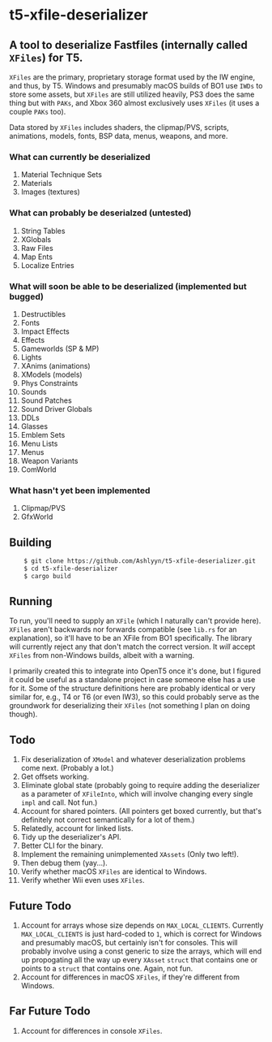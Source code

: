 # t5-xfile-deserializer
## A tool to deserialize Fastfiles (internally called `XFiles`) for T5.

`XFiles` are the primary, proprietary storage format used by the IW engine, and thus, by T5. Windows and presumably macOS builds of BO1 use `IWDs` to store some assets, but `XFiles` are still utilized heavily, PS3 does the same thing but with `PAKs`, and Xbox 360 almost exclusively uses `XFiles` (it uses a couple `PAKs` too).

Data stored by `XFiles` includes shaders, the clipmap/PVS, scripts, animations, models, fonts, BSP data, menus, weapons, and more.

### What can currently be deserialized
1. Material Technique Sets
2. Materials
3. Images (textures)

### What can probably be deserialzed (untested)
1. String Tables
2. XGlobals
3. Raw Files
4. Map Ents
5. Localize Entries

### What will soon be able to be deserialized (implemented but bugged)
1. Destructibles
2. Fonts
3. Impact Effects
4. Effects
5. Gameworlds (SP & MP)
6. Lights
7. XAnims (animations)
8. XModels (models)
9. Phys Constraints
10. Sounds
11. Sound Patches
12. Sound Driver Globals
13. DDLs
14. Glasses
15. Emblem Sets
16. Menu Lists
17. Menus
18. Weapon Variants
19. ComWorld

### What hasn't yet been implemented
1. Clipmap/PVS
2. GfxWorld

## Building
```bash
    $ git clone https://github.com/Ashlyyn/t5-xfile-deserializer.git
    $ cd t5-xfile-deserializer
    $ cargo build
```

## Running
To run, you'll need to supply an `XFile` (which I naturally can't provide here). `XFiles` aren't backwards nor forwards compatible (see `lib.rs` for an explanation), so it'll have to be an XFile from BO1 specifically. The library will currently reject any that don't match the correct version. It *will* accept `XFiles` from non-Windows builds, albeit with a warning. 

I primarily created this to integrate into OpenT5 once it's done, but I figured it could be useful as a standalone project in case someone else has a use for it. Some of the structure definitions here are probably identical or very similar for, e.g., T4 or T6 (or even IW3), so this could probably serve as the groundwork for deserializing their `XFiles` (not something I plan on doing though).

## Todo
1. Fix deserialization of `XModel` and whatever deserialization problems come next. (Probably a lot.)
2. Get offsets working.
3. Eliminate global state (probably going to require adding the deserializer as a parameter of `XFileInto`, which will involve changing every single `impl` and call. Not fun.)
4. Account for shared pointers. (All pointers get boxed currently, but that's definitely not correct semantically for a lot of them.)
5. Relatedly, account for linked lists.
6. Tidy up the deserializer's API.
7. Better CLI for the binary.
8. Implement the remaining unimplemented `XAssets` (Only two left!).
9. Then debug them (yay...).
10. Verify whether macOS `XFiles` are identical to Windows.
11. Verify whether Wii even uses `XFiles`.

## Future Todo
1. Account for arrays whose size depends on `MAX_LOCAL_CLIENTS`. Currently `MAX_LOCAL_CLIENTS` is just hard-coded to `1`, which is correct for Windows and presumably macOS, but certainly isn't for consoles. This will probably involve using a const generic to size the arrays, which will end up propogating all the way up every `XAsset` `struct` that contains one or points to a `struct` that contains one. Again, not fun.
2. Account for differences in macOS `XFiles`, if they're different from Windows.

## Far Future Todo
1. Account for differences in console `XFiles`.